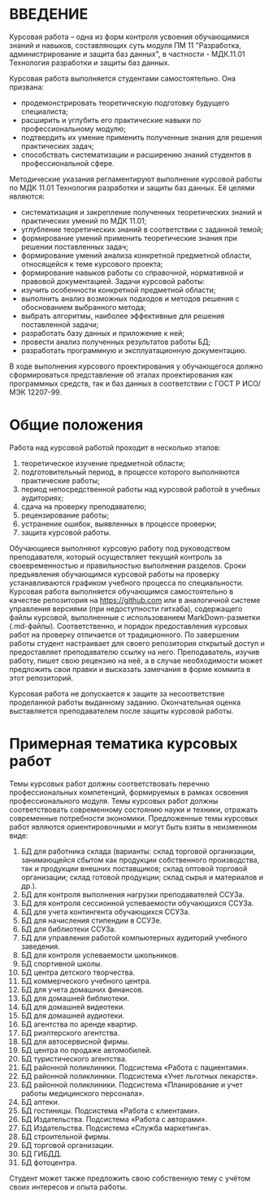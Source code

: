 # ВВЕДЕНИЕ

Курсовая работа – одна из форм контроля усвоения обучающимися знаний и навыков, составляющих суть модуля ПМ 11 "Разработка, администрирование и защита баз данных", в частности - МДК.11.01 Технология разработки и защиты баз данных.

Курсовая работа выполняется студентами самостоятельно. Она призвана:
* продемонстрировать теоретическую подготовку будущего специалиста;
* расширить и углубить его практические навыки по профессиональному модулю;
* подтвердить их умение применить полученные знания для решения практических задач;
* способствать систематизации и расширению знаний студентов в профессиональной сфере.

Методические указания регламентируют выполнение курсовой работы по МДК 11.01 Технология разработки и защиты баз данных. Её целями являются:
* систематизация и закрепление полученных теоретических знаний и практических умений по МДК 11.01;
* углубление теоретических знаний в соответствии с заданной темой;
* формирование умений применить теоретические знания при решении поставленных задач;
* формирование умений анализа конкретной предметной области, относящейся к теме курсового проекта;
* формирование навыков работы со справочной, нормативной и правовой документацией.
Задачи курсовой работы:
* изучить особенности конкретной предметной области;
* выполнить анализ возможных подходов и методов решения с обоснованием выбранного метода;
* выбрать алгоритмы, наиболее эффективные для решения поставленной задачи;
* разработать базу данных и приложение к ней;
* провести анализ полученных результатов работы БД;
* разработать программную и эксплуатационную документацию.

В ходе выполнения курсового проектирования у обучающегося должно сформироваться представление об этапах проектирования как программных средств, так и баз данных в соответствии с ГОСТ Р ИСО/МЭК 12207-99.

# Общие положения

Работа над курсовой работой проходит в несколько этапов:
1) теоретическое изучение предметной области;
2) подготовительный период, в процессе которого выполняются практические работы;
3) период непосредственной работы над курсовой работой в учебных аудиториях;
4) сдача на проверку преподавателю;
5) рецензирование работы;
6) устранение ошибок, выявленных в процессе проверки;
7) защита курсовой работы.

Обучающиеся выполняют курсовую работу под руководством преподавателя, который осуществляет текущий контроль за своевременностью и правильностью выполнения разделов. Сроки предъявления обучающимся курсовой работы на проверку устанавливаются графиком учебного процесса по специальности. Курсовая работа выполняется обучающимся самостоятельно в качестве репозитория на https://github.com или в аналогичной системе управления версиями (при недоступности гитхаба), содержащего файлы курсовой, выполненные с использованием MarkDown-разметки (.md-файлы). Соответственно, и порядок предоставления курсовых работ на проверку отличается от традиционного. По завершении работы студент настраивает для своего репозитория открытый доступ и предоставляет преподавателю ссылку на него. Преподаватель, изучив работу, пишет свою рецензию на неё, а в случае необходимости может предложить свои правки и высказать замечания в форме коммита в этот репозиторий.

Курсовая работа не допускается к защите за несоответствие проделанной работы выданному заданию. Окончательная оценка выставляется преподавателем после защиты курсовой работы.

# Примерная тематика курсовых работ

Темы курсовых работ должны соответствовать перечню профессиональных компетенций, формируемых в рамках освоения профессионального модуля. Темы курсовых работ должны соответствовать современному состоянию науки и техники, отражать современные потребности экономики.
Предложенные темы курсовых работ являются ориентировочными и могут быть взяты в неизменном виде:

1. БД для работника склада (варианты: склад торговой организации, занимающейся сбытом как продукции собственного производства, так и продукции внешних поставщиков; склад оптовой торговой организации; склад готовой продукции; склад сырья и материалов и др.).
2. БД для контроля выполнения нагрузки преподавателей ССУЗа.
3. БД для контроля сессионной успеваемости обучающихся ССУЗа.
4. БД для учета контингента обучающихся ССУЗа.
5. БД для начисления стипендии в ССУЗе.
6. БД для библиотеки ССУЗа.
7. БД для управления работой компьютерных аудиторий учебного заведения.
8. БД для контроля успеваемости школьников.
9. БД спортивной школы.
10. БД центра детского творчества.
11. БД коммерческого учебного центра.
12. БД для учета домашних финансов.
13. БД для домашней библиотеки.
14. БД для домашней видеотеки.
15. БД для домашней аудиотеки.
16. БД агентства по аренде квартир.
17. БД риэлтерского агентства.
18. БД для автосервисной фирмы.
19. БД центра по продаже автомобилей.
20. БД туристического агентства.
21. БД районной поликлиники. Подсистема «Работа с пациентами».
22. БД районной поликлиники. Подсистема «Учет льготных лекарств».
23. БД районной поликлиники. Подсистема «Планирование и учет работы медицинского персонала».
24. БД аптеки.
25. БД гостиницы. Подсистема «Работа с клиентами».
26. БД Издательства. Подсистема «Работа с авторами».
27. БД Издательства. Подсистема «Служба маркетинга».
28. БД строительной фирмы.
29. БД торговой организации.
30. БД ГИБДД.
31. БД фотоцентра.

Студент может также предложить свою собственную тему с учётом своих интересов и опыта работы.

